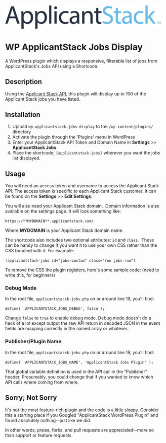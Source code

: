 ![alt text](https://github.com/jdmdigital/wp-applicantstack-jobs-display/blob/master/img/ApplicantStack-logo.png "ApplicantStack Jobs in WordPress")
# WP ApplicantStack Jobs Display 
A WordPress plugin which displays a responsive, filterable list of jobs from ApplicantStack's Jobs API using a Shortcode.

## Description
Using the [Applicant Stack API](https://help.applicantstack.com/hc/en-us/articles/115000786273-API-Integration-Guide "API Integration Guide"), this plugin will display up to 100 of the Applicant Stack jobs you have listed.  

## Installation
1. Upload `wp-applicantstack-jobs-display` to the `/wp-content/plugins/` directory
1. Activate the plugin through the 'Plugins' menu in WordPress
1. Enter your ApplicantStack API Token and Domain Name in **Settings** >> **ApplicantStack Jobs**
1. Place the shortcode, `[applicantstack-jobs]` wherever you want the jobs list displayed.

## Usage
You will need an access token and username to access the Applicant Stack API. The access token is specific to each Applicant Stack customer. It can be found on the **Settings** >> **Edit Settings**.

You will also need your Applicant Stack domain.  Domain information is also available on the settings page. It will look something like:

`https://**MYDOMAIN**.applicantstack.com/`

Where **MYDOMAIN** is your Applicant Stack domain name.

The shortcode also includes two optional attributes: `id` and `class`.  These can be handy to change if you want it to use your own CSS rather than the CSS bundled with it. For example:

`[applicantstack-jobs id="jobs-custom" class="row jobs-row"]`

To remove the CSS the plugin registers, here's some sample code:
(need to write this, for beginners)

### Debug Mode
In the root file, `applicantstacck-jobs.php` on or around line 19, you'll find: 

`define( 'APPLICANTSTACK_JOBS_DEBUG', false );` 

Change `false` to `true` to enable debug mode.  Debug mode doesn't do a heck of a lot except output the raw API return in decoded JSON in the event fields are mapping correctly in the named array or whatever.

### Publisher/Plugin Name
In the root file, `applicantstacck-jobs.php` on or around line 18, you'll find: 

`define( 'APPLICANTSTACK_JOBS_NAME', 'ApplicantStack Jobs Plugin' );`  

That global variable definition is used in the API call in the "Publisher" header.  Presumably, you could change that if you wanted to know which API calls where coming from where.  

## Sorry; Not Sorry
It's not the most feature-rich plugin and the code is a little sloppy.  Consider this a starting place if you Googled "ApplicantStack WordPress Plugin" and found absolutely nothing--just like we did.

In other words, praise, forks, and pull requests are appreciated--more so than support or feature requests.
